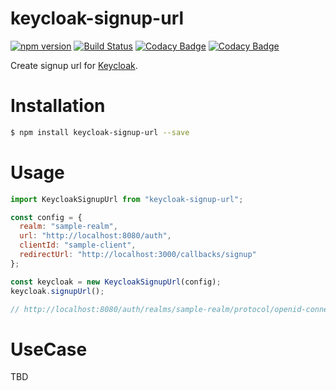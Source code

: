 # keycloak-signup-url

[![npm version](https://badge.fury.io/js/keycloak-signup-url.svg)](https://badge.fury.io/js/keycloak-signup-url)
[![Build Status](https://travis-ci.org/onigra/keycloak-signup-url.svg?branch=master)](https://travis-ci.org/onigra/keycloak-signup-url)
[![Codacy Badge](https://api.codacy.com/project/badge/Grade/aa6aa81a971f4a779af3110cefcb5adc)](https://www.codacy.com/app/onigra/keycloak-signup-url?utm_source=github.com&utm_medium=referral&utm_content=onigra/keycloak-signup-url&utm_campaign=Badge_Grade)
[![Codacy Badge](https://api.codacy.com/project/badge/Coverage/aa6aa81a971f4a779af3110cefcb5adc)](https://www.codacy.com/app/onigra/keycloak-signup-url?utm_source=github.com&utm_medium=referral&utm_content=onigra/keycloak-signup-url&utm_campaign=Badge_Coverage)

Create signup url for [Keycloak](https://www.keycloak.org/).

# Installation

```sh
$ npm install keycloak-signup-url --save
```

# Usage

```js
import KeycloakSignupUrl from "keycloak-signup-url";

const config = {
  realm: "sample-realm",
  url: "http://localhost:8080/auth",
  clientId: "sample-client",
  redirectUrl: "http://localhost:3000/callbacks/signup"
};

const keycloak = new KeycloakSignupUrl(config);
keycloak.signupUrl();

// http://localhost:8080/auth/realms/sample-realm/protocol/openid-connect/registrations?client_id=sample-client&redirect_uri=http%3A%2F%2Flocalhost%3A3000%2Fcallbacks%2Fsignup&scope=openid&state=d300138cf4de4f2cb226dbf40b0f5e4e&nonce=cd07e16ef94a41b688dd74cfa90cba22&response_mode=fragment&response_type=id_token%20token
```

# UseCase

TBD
